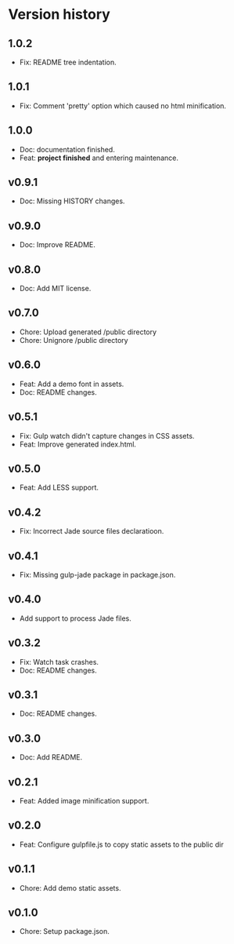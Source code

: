 # Version history


## 1.0.2
* Fix: README tree indentation.

## 1.0.1
* Fix: Comment 'pretty' option which caused no html minification.

## 1.0.0
* Doc: documentation finished.
* Feat: **project finished** and entering maintenance.

## v0.9.1
* Doc: Missing HISTORY changes.

## v0.9.0
* Doc: Improve README.

## v0.8.0
* Doc: Add MIT license.

## v0.7.0
* Chore: Upload generated /public directory
* Chore: Unignore /public directory

## v0.6.0
* Feat: Add a demo font in assets.
* Doc: README changes.

## v0.5.1
* Fix: Gulp watch didn't capture changes in CSS assets.
* Feat: Improve generated index.html.

## v0.5.0
* Feat: Add LESS support.

## v0.4.2
* Fix: Incorrect Jade source files declaratioon.

## v0.4.1
* Fix: Missing gulp-jade package in package.json.

## v0.4.0
* Add support to process Jade files.

## v0.3.2
* Fix: Watch task crashes.
* Doc: README changes.

## v0.3.1
* Doc: README changes.

## v0.3.0
* Doc: Add README.

## v0.2.1
* Feat: Added image minification support.

## v0.2.0
* Feat: Configure gulpfile.js to copy static assets to the public dir

## v0.1.1
* Chore: Add demo static assets.

## v0.1.0
* Chore: Setup package.json.
